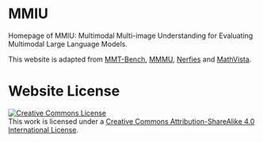 # MMIU
Homepage of MMIU: Multimodal Multi-image Understanding for Evaluating Multimodal Large Language Models.

 This website is adapted from [MMT-Bench](https://mmt-bench.github.io/), [MMMU](https://mmmu-benchmark.github.io/), [Nerfies](https://nerfies.github.io) and [MathVista](https://mathvista.github.io/).

# Website License
<a rel="license" href="http://creativecommons.org/licenses/by-sa/4.0/"><img alt="Creative Commons License" style="border-width:0" src="https://i.creativecommons.org/l/by-sa/4.0/88x31.png" /></a><br />This work is licensed under a <a rel="license" href="http://creativecommons.org/licenses/by-sa/4.0/">Creative Commons Attribution-ShareAlike 4.0 International License</a>.
